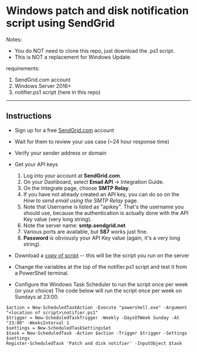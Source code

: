 # Windows patch and disk notification script using SendGrid

Notes:  
- You do NOT need to clone this repo, just download the .ps1 script.
- This is NOT a replacement for Windows Update.

requirements:
1. SendGrid.com account
2. Windows Server 2016+
3. notifier.ps1 script (here in this repo)
---------------------------

## Instructions
- Sign up for a free [SendGrid.com](https://sendgrid.com) account
- Wait for them to review your use case (~24 hour response time)
- Verify your sender address or domain
- Get your API keys
	1. Log into your account at **SendGrid.com**.
	2. On your Dashboard, select **Email API** -> Integration Guide.
	3. On the Integrate page, choose **SMTP Relay**.
	4. If you have not already created an API key, you can do so on the _How to send email using the SMTP Relay_ page.
	5. Note that Username is listed as "apikey". That's the username you should use, because the authentication is actually done with the API Key value (very long string).
	6. Note the server name: **smtp.sendgrid.net**
	7. Various ports are available, but **587** works just fine.
	8. **Password** is obviously your API Key value (again, it's a very long string).

- Download a [copy of script](/notifier.ps1)
-- this will be the script you run on the server

- Change the variables at the top of the notifier.ps1 script and test it from a PowerShell terminal.

- Configure the Windows Task Scheduler to run the script once per week (or your choice)
The code below will run the script once per week on Sundays at 23:00.

```
$action = New-ScheduledTaskAction -Execute "powershell.exe" -Argument "<location of script>\notifier.ps1"
$trigger = New-ScheduledTaskTrigger -Weekly -DaysOfWeek Sunday -At "23:00" -WeeksInterval 1
$settings = New-ScheduledTaskSettingsSet
$task = New-ScheduledTask -Action $action -Trigger $trigger -Settings $settings
Register-ScheduledTask 'Patch and disk notifier' -InputObject $task
```
